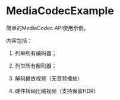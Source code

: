 # MediaCodecExample

简单的MediaCodec API使用示例。

内容包括：

1. 列举所有编码器；

2. 列举所有解码器；

3. 解码播放视频（无音频播放）

4. 硬件转码压缩视频（支持保留HDR）


